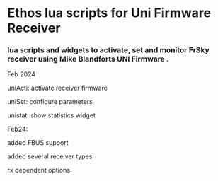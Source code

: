 ﻿#                                           Ethos lua scripts for Uni Firmware Receiver

### lua scripts and widgets to activate, set and monitor FrSky receiver using Mike Blandforts UNI Firmware .
Feb 2024






uniActi:  activate receiver firmware

uniSet:  configure parameters

unistat:  show statistics widget





Feb24:

added FBUS support

added several receiver types

rx dependent options








